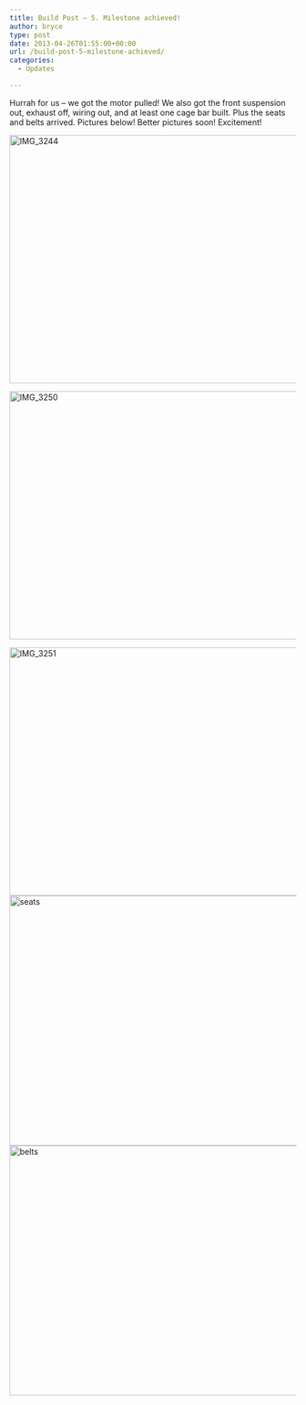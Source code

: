 ```yaml
---
title: Build Post – 5. Milestone achieved!
author: bryce
type: post
date: 2013-04-26T01:55:00+00:00
url: /build-post-5-milestone-achieved/
categories:
  - Updates

---
```

Hurrah for us &#8211; we got the motor pulled! We also got the front suspension out, exhaust off, wiring out, and at least one cage bar built. Plus the seats and belts arrived. Pictures below! Better pictures soon! Excitement!

<!--more-->

<a href="http://www.rallysputnik.com/build-post-5-milestone-achieved/img_3244/" rel="attachment wp-att-347"><img class="alignnone size-large wp-image-347" alt="IMG_3244" src="http://www.rallysputnik.com/wp-content/uploads/IMG_3244-1024x764.jpg" width="584" height="435" srcset="https://www.rallysputnik.com/wp-content/uploads/IMG_3244-1024x764.jpg 1024w, https://www.rallysputnik.com/wp-content/uploads/IMG_3244-300x224.jpg 300w, https://www.rallysputnik.com/wp-content/uploads/IMG_3244-401x300.jpg 401w" sizes="(max-width: 584px) 100vw, 584px" /></a>

<a href="http://www.rallysputnik.com/build-post-5-milestone-achieved/img_3250/" rel="attachment wp-att-344"><img class="alignnone size-large wp-image-344" alt="IMG_3250" src="http://www.rallysputnik.com/wp-content/uploads/IMG_3250-1024x764.jpg" width="584" height="435" srcset="https://www.rallysputnik.com/wp-content/uploads/IMG_3250-1024x764.jpg 1024w, https://www.rallysputnik.com/wp-content/uploads/IMG_3250-300x224.jpg 300w, https://www.rallysputnik.com/wp-content/uploads/IMG_3250-401x300.jpg 401w" sizes="(max-width: 584px) 100vw, 584px" /></a>

<a href="http://www.rallysputnik.com/build-post-5-milestone-achieved/img_3251/" rel="attachment wp-att-348"><img class="alignnone size-large wp-image-348" alt="IMG_3251" src="http://www.rallysputnik.com/wp-content/uploads/IMG_3251-1024x764.jpg" width="584" height="435" srcset="https://www.rallysputnik.com/wp-content/uploads/IMG_3251-1024x764.jpg 1024w, https://www.rallysputnik.com/wp-content/uploads/IMG_3251-300x224.jpg 300w, https://www.rallysputnik.com/wp-content/uploads/IMG_3251-401x300.jpg 401w" sizes="(max-width: 584px) 100vw, 584px" /></a> <a href="http://www.rallysputnik.com/build-post-5-milestone-achieved/seats/" rel="attachment wp-att-349"><img class="alignnone size-large wp-image-349" alt="seats" src="http://www.rallysputnik.com/wp-content/uploads/seats-1024x768.jpg" width="584" height="438" srcset="https://www.rallysputnik.com/wp-content/uploads/seats-1024x768.jpg 1024w, https://www.rallysputnik.com/wp-content/uploads/seats-300x225.jpg 300w, https://www.rallysputnik.com/wp-content/uploads/seats-400x300.jpg 400w" sizes="(max-width: 584px) 100vw, 584px" /></a> <a href="http://www.rallysputnik.com/build-post-5-milestone-achieved/belts/" rel="attachment wp-att-350"><img class="alignnone size-large wp-image-350" alt="belts" src="http://www.rallysputnik.com/wp-content/uploads/belts-1024x768.jpg" width="584" height="438" srcset="https://www.rallysputnik.com/wp-content/uploads/belts-1024x768.jpg 1024w, https://www.rallysputnik.com/wp-content/uploads/belts-300x225.jpg 300w, https://www.rallysputnik.com/wp-content/uploads/belts-400x300.jpg 400w" sizes="(max-width: 584px) 100vw, 584px" /></a>

&nbsp;

&nbsp;

&nbsp;

&nbsp;

&nbsp;

&nbsp;